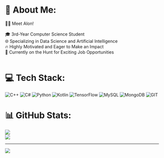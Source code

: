 # 💫 About Me:
👨‍💻 Meet Alon!<br><br>🎓 3rd-Year Computer Science Student<br>🌐 Specializing in Data Science and Artificial Intelligence<br>🔥 Highly Motivated and Eager to Make an Impact<br>🌟 Currently on the Hunt for Exciting Job Opportunities<br><br>

# 💻 Tech Stack:
![C++](https://img.shields.io/badge/c++-%2300599C.svg?style=flat-square&logo=c%2B%2B&logoColor=white) ![C#](https://img.shields.io/badge/c%23-%23239120.svg?style=flat-square&logo=c-sharp&logoColor=white) ![Python](https://img.shields.io/badge/python-3670A0?style=flat-square&logo=python&logoColor=ffdd54) ![Kotlin](https://img.shields.io/badge/kotlin-%237F52FF.svg?style=flat-square&logo=kotlin&logoColor=white) ![TensorFlow](https://img.shields.io/badge/TensorFlow-%23FF6F00.svg?style=flat-square&logo=TensorFlow&logoColor=white) ![MySQL](https://img.shields.io/badge/mysql-%2300000f.svg?style=flat-square&logo=mysql&logoColor=white) ![MongoDB](https://img.shields.io/badge/MongoDB-%234ea94b.svg?style=flat-square&logo=mongodb&logoColor=white) ![GIT](https://img.shields.io/badge/Git-fc6d26?style=flat-square&logo=git&logoColor=white)
# 📊 GitHub Stats:
![](https://github-readme-streak-stats.herokuapp.com/?user=AlonMesh&theme=dark&hide_border=false)<br/>
![](https://github-readme-stats.vercel.app/api/top-langs/?username=AlonMesh&theme=dark&hide_border=false&include_all_commits=false&count_private=false&layout=compact)

---
[![](https://visitcount.itsvg.in/api?id=AlonMesh&icon=0&color=0)](https://visitcount.itsvg.in)

<!-- Proudly created with GPRM ( https://gprm.itsvg.in ) -->
